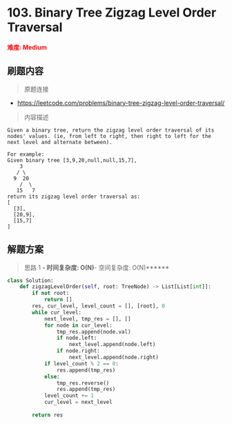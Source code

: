 # 103. Binary Tree Zigzag Level Order Traversal

**<font color=red>难度: Medium</font>**

## 刷题内容

> 原题连接

* https://leetcode.com/problems/binary-tree-zigzag-level-order-traversal/

> 内容描述

```
Given a binary tree, return the zigzag level order traversal of its nodes' values. (ie, from left to right, then right to left for the next level and alternate between).

For example:
Given binary tree [3,9,20,null,null,15,7],
    3
   / \
  9  20
    /  \
   15   7
return its zigzag level order traversal as:
[
  [3],
  [20,9],
  [15,7]
]
```

## 解题方案

> 思路 1
******- 时间复杂度: O(N)******- 空间复杂度: O(N)******



```python
class Solution:
    def zigzagLevelOrder(self, root: TreeNode) -> List[List[int]]:
        if not root:
            return []
        res, cur_level, level_count = [], [root], 0
        while cur_level:
            next_level, tmp_res = [], []
            for node in cur_level:
                tmp_res.append(node.val)
                if node.left:
                    next_level.append(node.left)
                if node.right:
                    next_level.append(node.right)
            if level_count % 2 == 0:
                res.append(tmp_res)  
            else:
                tmp_res.reverse()
                res.append(tmp_res)
            level_count += 1
            cur_level = next_level
            
        return res
```


